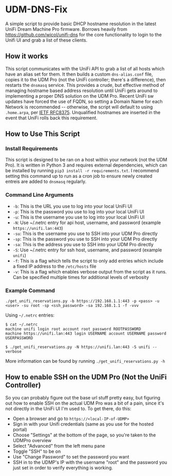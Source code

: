 # UDM-DNS-Fix

A simple script to provide basic DHCP hostname resolution in the latest UniFi Dream Machine Pro firmware. Borrows heavily from https://github.com/wicol/unifi-dns for the core functionality to login to the Unifi UI and grab a list of these clients.

## How it works

This script communicates with the UniFi API to grab a list of all hosts which have an alias set for them. It then builds a custom `dns-alias.conf` file, copies it to the UDM Pro (not the UniFi controller; there's a difference), then restarts the `dnsmasq` service. This provides a crude, but effective method of managing hostname based address resolution until UniFi gets around to implementing a proper DNS solution on the UDM Pro. Recent UniFi sw updates have forced the use of FQDN, so setting a Domain Name for each Network is recommended -- otherwise, the script will default to using `.home.arpa`, per [IETF RFC8375](https://datatracker.ietf.org/doc/html/rfc8375).  Unqualified hostnames are inserted in the event that UniFi rolls back this requirement.

## How to Use This Script

### Install Requirements
This script is designed to be ran on a host within your network (not the UDM Pro). It is written in Python 3 and requires external dependencies, which can be installed by running `pip3 install -r requirements.txt`. I recommend setting this command up to run as a cron job to ensure newly created entreis are added to `dnsmasq` regularly.

### Command Line Arguments
- `-b`: This is the URL you use to log into your local UniFi UI
- `-p`: This is the password you use to log into your local UniFi UI
- `-u`: This is the username you use to log into your local UniFi UI
- `-N`: Use ~/.netrc entry for api host, username, and password (example `https://unifi.lan:443`)
- `-su`: This is the username you use to SSH into your UDM Pro directly
- `-sp`: This is the password you use to SSH into your UDM Pro directly
- `-sa`: This is the address you use to SSH into your UDM Pro directly
- `-S`: Use ~/.netrc entry for ssh host, username, and password (example `unifi`)
- `-f`: This is a flag which tells the script to only add entries which include a fixed IP address to the `/etc/hosts` file
- `-v`: This is a flag which enables verbose output from the script as it runs. Can be specified multiple times for additional levels of verbosity

### Example Command
```
./get_unifi_reservations.py -b https://192.168.1.1:443 -p <pass> -u <user> -su root -sp <ssh_password> -sa 192.168.1.1 -f -vvv
```

Using `~/.netrc` entries:
```
$ cat ~/.netrc
machine unifi login root account root password ROOTPASSWORD
machine https://unifi.lan:443 login USERNAME account USERNAME password USERPASSWORD

$ ./get_unifi_reservations.py -N https://unifi.lan:443 -S unifi --verbose
```

More information can be found by running `./get_unifi_reservations.py -h`

## How to enable SSH on the UDM Pro (Not the UniFi Controller)
So you can probably figure out the base url stuff pretty easy, but figuring out how to enable SSH on the actual UDM Pro was a bit of a pain, since it's not directly in the UniFi UI I'm used to. To get there, do this:

- Open a browser and go to `https://<local-IP-of-UDMP>`
- Sign in with your Unifi credentials (same as you use for the hosted portal)
- Choose "Settings" at the bottom of the page, so you're taken to the UDMPro overview
- Select "Advanced" from the left menu pane
- Toggle "SSH" to be on
- Use "Change Password" to set the password you want
- SSH in to the UDMP's IP with the username "root" and the password you just set in order to verify everything is working.

